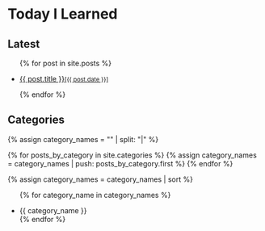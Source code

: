 # Today I Learned

## Latest

<ul>

{% for post in site.posts %}

<li>
  <a href="{{ site.baseurl }}{{ post.url }}">{{ post.title }}<small>[{{ post.date }}]</small></a>
</li>

{% endfor %}

</ul>


## Categories

{% assign category_names = "" | split: "|"  %}

{% for posts_by_category in site.categories %}
  {% assign category_names = category_names | push: posts_by_category.first %}
{% endfor %}

{% assign category_names = category_names | sort %}

<ul>

{% for category_name in category_names %}
<li>
  {{ category_name }}
</li>
{% endfor %}

</ul>
